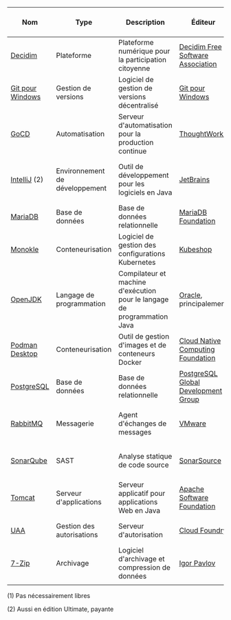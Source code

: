 | Nom                                                         | Type                           | Description                                                                                                                           | Éditeur                                                                          | Licence ![](https://spdx.dev/wp-content/uploads/sites/31/2023/08/logo-color.svg)                | Équipes installatrices                  | Solutions alternatives (1)    | Langage de programmation | Mots-clés                                            |
|-------------------------------------------------------------|--------------------------------|---------------------------------------------------------------------------------------------------------------------------------------|----------------------------------------------------------------------------------|-------------------------------------------------------------------------------------------------|-----------------------------------------|-------------------------------|--------------------------|------------------------------------------------------|
| [Decidim](https://github.com/decidim/)                      | Plateforme                     | Plateforme numérique pour la participation citoyenne                                                                                  | [Decidim Free Software Association](https://decidim.org/)                        | [AGPL-3.0-only](https://spdx.org/licenses/AGPL-3.0-only.html)                                   | participer.ge.ch                        | Konveio, CitizenLab           | RUBY                     | "plateforme" "participation" "citoyen"               |
| [Git pour Windows](https://github.com/git-for-windows/)     | Gestion de versions            | Logiciel de gestion de versions décentralisé                                                                                          | [Git pour Windows](https://gitforwindows.org/)                                   | [GPL-2.0-only](https://spdx.org/licenses/GPL-2.0-only.html)                                     | Toutes                                  | SourceTree, GitHub for Win    | HTML, CSS, JavaScript    | "gestion de version"                                 |
| [GoCD](https://www.gocd.org)                                | Automatisation                 | Serveur d'automatisation pour la production continue                                                                                  | [ThoughtWorks](https://www.thoughtworks.com)                                     | [Apache-2.0](https://spdx.org/licenses/Apache-2.0.html)                                         | Intégration                             | Jenkins X, ArgoCD             | Java, TypeScript         | "automatisation" "déploiement" "production"          |
| [IntelliJ](https://www.jetbrains.com/idea/) (2)             | Environnement de développement | Outil de développement pour les logiciels en Java                                                                                     | [JetBrains](https://fr.wikipedia.org/wiki/JetBrains)                             | [Apache-2.0](https://spdx.org/licenses/Apache-2.0.html)                                         | Développement                           | Eclipse, NetBeans             | Java                     | "IDE" "environnement de développement" "Java"        |
| [MariaDB](https://mariadb.org/fr)                            | Base de données                | Base de données relationnelle                                                                                     | [MariaDB Foundation](https://mariadb.org/fr)                            | [GNU](https://fr.wikipedia.org/wiki/Licence_publique_g%C3%A9n%C3%A9rale_GNU) et [GNU limitée](https://fr.wikipedia.org/wiki/Licence_publique_g%C3%A9n%C3%A9rale_limit%C3%A9e_GNU) | Bases de données                        | PostgreSQL, Oracle  | C, C++, Perl   | "base de données" "relationnel"                         |
| [Monokle](https://monokle.io/)                              | Conteneurisation               | Logiciel de gestion des configurations Kubernetes                                                                                     | [Kubeshop](https://kubeshop.io/)                                                 | [MIT](https://spdx.org/licenses/MIT.html)                                                       | Intégration                             | Seabird, Kubermetic           | TypeScript               | "kubernetes" "configuration"                         |
| [OpenJDK](https://openjdk.org/)                             | Langage de programmation       | Compilateur et machine d'exécution pour le langage de programmation Java                                                              | [Oracle](https://www.oracle.com/), principalement                                | [GPL-2.0-only](https://spdx.org/licenses/GPL-2.0-only.html)                                     | Intégration                             | .NET, PHP, node               | C, C++, Java             | "langage" "Java" "JVM" "machine virtuelle"           |
| [Podman Desktop](https://podman-desktop.io)                 | Conteneurisation               | Outil de gestion d'images et de conteneurs Docker | [Cloud Native Computing Foundation](https://www.cncf.io)                         | [Apache-2.0](https://spdx.org/licenses/Apache-2.0.html)                                         | Développement                           | Docker Desktop                | TypeScript               | "conteneur" "image" "Docker" |
| [PostgreSQL](https://www.postgresql.org)                    | Base de données                | Base de données relationnelle                                                                                                         | [PostgreSQL Global Development Group](https://www.postgresql.org/developer/core) | [PostgreSQL](https://spdx.org/licenses/PostgreSQL.html)                                         | Bases de données                        | Oracle, MariaDB               | C                        | "base de données" "relationnel"                      |
| [RabbitMQ](https://www.rabbitmq.com/)                       | Messagerie                     | Agent d'échanges de messages                                                                                                          | [VMware](https://www.vmware.com/)                                                | [Mozilla](https://www.mozilla.org/en-US/MPL)                                                    | Moyens de développement, équipes métier | REST, Apache ActiveMQ, IBM MQ | Erlang                   | "messagerie" "amqp" "asynchrone"                     |
| [SonarQube](https://www.sonarsource.com/products/sonarqube) | SAST                           | Analyse statique de code source                                                                                                       | [SonarSource](https://www.sonarsource.com/)                                      | [LGPL-3.0-only](https://spdx.org/licenses/LGPL-3.0-only.html)                                   | Moyens de développement                 | Checkmarx                     | Java                     | "analyse statique" "qualité" "sécurité"              |
| [Tomcat](https://tomcat.apache.org)                         | Serveur d'applications         | Serveur applicatif pour applications Web en Java                                                                                      | [Apache Software Foundation](https://www.apache.org)                             | [Apache-2.0](https://spdx.org/licenses/Apache-2.0.html)                                         | Intégration                             | JBoss, Spring Boot            | Java                     | "serveur d'applications" "Java"                      |
| [UAA](https://github.com/cloudfoundry/uaa)                  | Gestion des autorisations      | Serveur d'autorisation                                                                                                                | [Cloud Foundry](https://www.cloudfoundry.org/)                                   | [Apache-2.0](https://spdx.org/licenses/Apache-2.0.html)                                         | Moyens de développement, équipes métier |                               | Java                     | "sécurité" "OAuth"                                   |
| [7-Zip](https://www.7-zip.org/)                             | Archivage                      | Logiciel d'archivage et compression de données                                                                                        | [Igor Pavlov](https://www.7-zip.org/)                                            | [LGPL-2.1-or-later](https://spdx.org/licenses/LGPL-2.1-or-later.html)                           | Toutes                                  | WinZIP, WinRAR...             | C, C++, Assembleur       | "archivage" "compression" "zip" "rar"                |
|                                                             |                                |                                                                                                                                       |                                                                                  |                                                                                                 |                                         |                               |                          |                                                      |

(1) Pas nécessairement libres

(2) Aussi en édition Ultimate, payante
